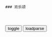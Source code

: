 ```tip
### 欢乐颂
```

<table id="tbc" style="white-space:pre-wrap">
</table>
<button onclick="toggleb()">toggle</button>
<button onclick="loadparse()">loadparse</button>
<br>
<!-- 🌸<br>🍅-　-🍑<hr>🍀 -->
<pre>
<textarea rows="30" cols="100" style="display: none" id="tar">

都挺好：舅舅讹明玉十万，怎料反被明玉逼还二十万，反转太突然
https://mbd.baidu.com/newspage/data/videolanding?nid=sv_14486615918688554874&sourceFrom=pc_feedlist

你是个老无赖。

<font size="1" style="color:#DCDCDC">2022-07-19</font>

欢乐颂：父母突然袭击，关关向经理请假，说话唯唯诺诺！
https://mbd.baidu.com/newspage/data/videolanding?nid=sv_8732544416500481020&sourceFrom=pc_feedlist

没经过谁同意，那是我闺女，我说了算。

<font size="1" style="color:#DCDCDC">2022-07-19</font>

欢乐：安迪坦白精神病史，包奕凡接下来的话，真是给足安迪安全感
https://mbd.baidu.com/newspage/data/videolanding?nid=sv_11636360396642731222&sourceFrom=rec

别动，推开我，谁来心疼你？

一切都是最好的安排。
　你反应正确。

<font size="1" style="color:#DCDCDC">2022-07-19</font>

欢乐颂：安迪拒绝了魏渭，说出自己的理由，魏渭彻底怒了！
https://mbd.baidu.com/newspage/data/videolanding?nid=sv_12181143228996414742&sourceFrom=rec

我承认，我的确对你有好感。但是我从小就跟别人不一样，我不懂得怎么去爱人，我也不知道怎么去接受别人的爱。

未知并不可怕，不要因为恐惧就拒绝我。给我一个机会，让我仅仅抓着你，陪你一起走下去，我们一起寻找答案。

<font size="1" style="color:#DCDCDC">2022-07-19</font>

欢乐颂：安迪犯病，魏渭吓坏了，他眼神暴露了他虚伪的一面！
https://mbd.baidu.com/newspage/data/videolanding?nid=sv_4046923108566654722&sourceFrom=pc_feedlist

我跟他们不说假话，只说有限的实情。

<font size="1" style="color:#DCDCDC">2022-07-19</font>

欢乐颂：曲筱绡哪都好，就坏在这张嘴上，说话夹枪带棒一针见血
https://mbd.baidu.com/newspage/data/videolanding?nid=sv_18178375035789747479&sourceFrom=pc_feedlist

<font size="1" style="color:#DCDCDC">2022-07-19</font>

都挺好；明玉扒开大哥虚伪面孔，大哥被说哑口无言，明玉能力太强
https://mbd.baidu.com/newspage/data/videolanding?nid=sv_16696972209400078462&sourceFrom=rec

苏明成两口子但凡学会节约过日子，他们多的是给咱爸买房的钱。你这样做只会让他变得更懒惰，更加不负责任。

他明明有生活能力，你们为什么要惯他当傻瓜呢。

<font size="1" style="color:#DCDCDC">2022-07-19</font>

都挺好：哥哥从小凶神恶煞，突然替自己打抱不平，明玉直接懵了
https://mbd.baidu.com/newspage/data/videolanding?nid=sv_8164524849794320649&sourceFrom=pc_feedlist

<font size="1" style="color:#DCDCDC">2022-07-19</font>

欢乐颂：关关接到妈妈的电话，瞬间变成小绵羊，曲筱绡被肉麻死了
https://mbd.baidu.com/newspage/data/videolanding?nid=sv_6743731989262552329&sourceFrom=pc_feedlist

人啊，不能一直做顺m，你得懂得反抗父母的q威。

一个字，狠。这个世界上，只有父母是天生欠儿女的。所以做儿女的一定要拿出壮士一去不复返的尽头，才能跟出钱又出力的父母相抗衡。不要怕他们生气，更不要在关键的时候黏黏糊糊。

你平时是被你妈欺压惯了，什么事都听她的，才活得这么憋屈。
你跟你妈把话说清楚，有这么难吗？

<font size="1" style="color:#DCDCDC">2022-07-18</font>

欢乐颂：小曲朋友圈公开赵医生，赵医生乐了，答应当她男友
https://mbd.baidu.com/newspage/data/videolanding?nid=sv_5133739573619060811&sourceFrom=pc_feedlist

哪怕你没文化，做事不分轻重，不顾及他人感受。

我没文化，我只知道我爱你，爱死你了，其他什么条件都没有。

<font size="1" style="color:#DCDCDC">2022-07-18</font>

欢乐颂：魏国强说出往事，怎料安迪得知弟弟的身世，瞬间崩溃了
https://mbd.baidu.com/newspage/data/videolanding?nid=sv_9769048785104717497&sourceFrom=pc_feedlist

你的外祖父家是当地的地主，姓何。那个时候，男的娶不上妻子，女的嫁不出去，你外祖父只好找一个精神上有点不正常的外乡逃荒的女子为妻，生下了你的母亲。

<font size="1" style="color:#DCDCDC">2022-07-18</font>

都挺好：明玉反击真漂亮，恶毒二哥害怕极了，真解气
https://mbd.baidu.com/newspage/data/videolanding?nid=sv_18002028108488666115&sourceFrom=rec

自己孩子出这么大的事，不管不问，跟没事一样。

她是你亲生的，她为什么要这么对我？

她放过我是为了羞辱我。

世界上毒性最大，苏明玉就是那只水母。

我活着就是浪费空气，浪费粮食。我就是一个行走的造粪机，我给所有人都添麻烦了。

她是你女儿吗？我是你儿子吗？都是亲生的吗？叫她回来，只有你能管。

<font size="1" style="color:#DCDCDC">2022-07-18</font>

欢乐颂：莹莹行事莽撞，举报白主管被停职，樊姐一语道破职场规则
https://mbd.baidu.com/newspage/data/videolanding?nid=sv_2828464615624584942&sourceFrom=pc_feedlist

这个世界上，没有人的屁股是干干净净的，多多少少都会有些把柄，没人纯洁，所以江湖人最讨厌的就是不懂规矩的人。

屁股不干净的人，最讨厌身边的人嘴巴把不住门。

<font size="1" style="color:#DCDCDC">2022-07-16</font>

欢乐颂：老赵从小曲房间出来，安迪立马查监控，全程姨母笑
https://mbd.baidu.com/newspage/data/videolanding?nid=sv_100769114346407533&sourceFrom=pc_feedlist

光凭帅就觉得爱的话，那万一等到他老了，他丑了，你就不爱他了？

<font size="1" style="color:#DCDCDC">2022-07-15</font>

欢乐颂：魏国强老婆被抓了，安迪得知全部过程，终于真相大白！
https://mbd.baidu.com/newspage/data/videolanding?nid=sv_10322512447222881054&sourceFrom=pc_feedlist

如果你真想昧下，这些东西也不会出现在我眼前，你把全部钥匙给我就好了。

不用跟我说这些，我不想听，你还有什么事吗？

她很笨，
我早就警告过她，
做这种事早晚要出事的，她不听，背着我悄悄去干。哪来的骄狂和自信呢，她自己都不知道她要出事了，可是我早就预感到了。

以后你就会明白了，
你记住，除了你自己世界上的任何人都不可信。
　不需要用你的经验，来规划我的人生。

<font size="1" style="color:#DCDCDC">2022-07-15</font>

都挺好：石天冬做饭走神，回忆昨晚，与明玉的美好
https://mbd.baidu.com/newspage/data/videolanding?nid=sv_4978323034797153206&sourceFrom=pc_feedlist

蒋、俞调，白蛇传·赏中秋

<font size="1" style="color:#DCDCDC">2022-07-15</font>

好：蒙总撤下明玉q利，当众训斥明玉，明玉顿时懵了
https://mbd.baidu.com/newspage/data/videolanding?nid=sv_16147006066869030646&sourceFrom=rec

你别再碎碎念，你是不是觉得你再美国远程操控特帅？

<font size="1" style="color:#DCDCDC">2022-07-15</font>

欢乐颂：小曲自卑文化低，发现离开有钱人圈子，她竟一事无成
https://mbd.baidu.com/newspage/data/videolanding?nid=sv_4370769754007201036&sourceFrom=pc_feedlist

咱没文化也不是一天两天了，你说这事有那么重要吗？

<font size="1" style="color:#DCDCDC">2022-07-15</font>

欢乐颂：安迪来接关关下班，开着豪车还配个保镖，关关看呆了！
https://mbd.baidu.com/newspage/data/videolanding?nid=sv_11755528351151518292&sourceFrom=rec

拥有丰富经验的黑心医生建议，龟缩几天做几天孙子，这事很快就过去了。

<font size="1" style="color:#DCDCDC">2022-07-15</font>

欢乐颂：小包总夸张出场，安迪简直没眼看，敷衍说自己没有名片！
https://mbd.baidu.com/newspage/data/videolanding?nid=sv_6314979785024061932&sourceFrom=pc_feedlist

这年头假话听多了，总以为是真的，偶尔有人说句真话还挺亲切的。

<font size="1" style="color:#DCDCDC">2022-07-15</font>

欢乐颂：员工加班过劳死，不料全公司的同事都支持安迪，太感人了,影视,都市职场,好看视频
https://haokan.baidu.com/v?vid=17756262915188194318

由公司出钱聘请心理医生，关注每个员工的家庭生活，定期给他们疏导，并严格控制加班时间。

比起一味的刻苦努力，如何提升自己的工作能力和工作效率才是根本。

<font size="1" style="color:#DCDCDC">2022-07-15</font>

欢乐颂：安迪开会吓坏员工，老谭及时救场，员工们才松了一口气
https://mbd.baidu.com/newspage/data/videolanding?nid=sv_11262825164715632130&sourceFrom=rec

他们没有经历过这种高强度作业，跟不上你的节奏很正常。

你其实没必要给自己这么大压力，七情六欲是当地释放一下并无不可。

<font size="1" style="color:#DCDCDC">2022-07-15</font>

欢乐颂：刘思明把3千万写成3亿，差点损失好几个亿，安迪发飙怒骂
https://mbd.baidu.com/newspage/data/videolanding?nid=sv_17926677020397796215&sourceFrom=pc_feedlist

你到底是能力有问题呢，还是态度有问题？

<font size="1" style="color:#DCDCDC">2022-07-15</font>

挺好：舅舅张口就要十万块，苏明玉爽快答应，下一秒让他落荒而逃
https://mbd.baidu.com/newspage/data/videolanding?nid=sv_17382648275758107434&sourceFrom=rec

<font size="1" style="color:#DCDCDC">2022-07-15</font>

都好：大叔指点明玉！穷学生变成白富美，全靠自己拼搏！
https://mbd.baidu.com/newspage/data/videolanding?nid=sv_8589350459706182181&sourceFrom=pc_feedlist

<font size="1" style="color:#DCDCDC">2022-07-14</font>

包奕凡没有实q，镇不住手下员工，安迪霸气帮出头！
https://mbd.baidu.com/newspage/data/videolanding?nid=sv_15021515413957594291&sourceFrom=rec

我相信您不会说假话，但是我也知道，像您这样的人是不习惯承认错误的。

你们真的有考虑过，包子的感受吗。

<font size="1" style="color:#DCDCDC">2022-07-14</font>

欢乐颂：曲筱绡的生意经，身经百战的包奕凡看懂了，安迪自愧不如
https://mbd.baidu.com/newspage/data/videolanding?nid=sv_14534177809940541580&sourceFrom=pc_feedlist

曲妖精
小心思太多，大智慧少，长此以往，她会吃亏。

<font size="1" style="color:#DCDCDC">2022-07-14</font>

欢乐颂：关关暴露真面目，这毒舌的本领，曲筱绡都不得不服！
https://mbd.baidu.com/newspage/data/videolanding?nid=sv_12053745375503381650&sourceFrom=pc_feedlist

你跟客户说话态度，跟我们说话态度是一样的吗？
　那你们是没有见过我跟我父母怎么说话的。我是跟你们好，才这么跟你们说话的。

<font size="1" style="color:#DCDCDC">2022-07-14</font>

都挺好：苏大强忘了所有，唯独记得他的女儿明玉，这段泪崩
https://mbd.baidu.com/newspage/data/videolanding?nid=sv_15913154576519822272&sourceFrom=rec

　tar超级流星
我也曾经有个对我不待见的爸爸，我也曾很恨他。可是看穿了他的外强中干，他的无能粗暴，不幸的人生背后，是他偶尔流露的柔情和忏悔。我原谅了父亲，即使他生病之后依然对我脾气暴躁，但我已经不再动气，不再因为他否定自己，不再恨了。可怜吧，他是我父亲啊！曾是我的父亲……

z珍珠湖看柯南的夏威夷果
这就是电视效果 现实中的坏了 只能越来越坏 变本加厉 不可能回头是岸 悬崖勒马 哪怕死的前一秒也不会

marcosiger1988
强行大团圆，苏大强转变太牵强。

y头欣欣401
强行洗白，明明在父母心里，这个明玉是最不重要的。

m瑰花开7
苏母从小对明玉的种种，苏大强明明有千万次的可为，但偏偏苏大强千万次的不作为！

<font size="1" style="color:#DCDCDC">2022-07-13</font>

都好：关心明玉的还是大嫂，带着小咪去送饭，确实是太暖心了
https://mbd.baidu.com/newspage/data/videolanding?nid=sv_15623637991257149374&sourceFrom=rec

苏家的事，你能不插手就不插手。

<font size="1" style="color:#DCDCDC">2022-07-13</font>

欢乐：安迪不愧是华尔街大牛，智商情商在线，应勤根本不能比
https://mbd.baidu.com/newspage/data/videolanding?nid=sv_13580641682126510795&sourceFrom=rec

<font size="1" style="color:#DCDCDC">2022-07-13</font>

欢乐：大叔刚吐槽完车库停的都是什么车，下一秒就看到极品跑车
https://mbd.baidu.com/newspage/data/videolanding?nid=sv_17671049973418701364&sourceFrom=rec

小区环境也不行，绿化太少了，楼与楼之间隔得也太近了，跟鸽子笼似的，这是人住的地方吗？

<font size="1" style="color:#DCDCDC">2022-07-13</font>

欢乐颂：曲筱绡来工厂，还给员工加餐，王柏川对她刮目相看
https://mbd.baidu.com/newspage/data/videolanding?nid=sv_14806578667421222891&sourceFrom=rec

表示多了自己不舒服，表示少了，又害怕手下的人给你动手脚。
像你这嘻嘻哈哈的几句，就可以把矛盾解决。

<font size="1" style="color:#DCDCDC">2022-07-13</font>

欢乐颂：曲筱绡做生意挣钱，曲连杰却亏了几百万，差距太大了
https://mbd.baidu.com/newspage/data/videolanding?nid=sv_4424234395058321716&sourceFrom=pc_feedlist

<font size="1" style="color:#DCDCDC">2022-07-13</font>

欢乐颂：曲家父子搞突袭，关关电梯里撞见，立马给曲筱绡发短信
https://mbd.baidu.com/newspage/data/videolanding?nid=sv_10073002106367208911&sourceFrom=pc_feedlist

等什么时候你能不为了任何目的而看书，你就离有文化不远了。

<font size="1" style="color:#DCDCDC">2022-07-13</font>

欢乐颂：樊胜美嫌弃小曲的车，自己却挤地铁，安迪开着保时捷经过,影视,爱情片,好看视频
https://haokan.baidu.com/v?vid=7066718930981159349

<font size="1" style="color:#DCDCDC">2022-07-13</font>

欢乐颂：包奕凡经验丰富，见了樊姐一眼，就看透她整个人
https://mbd.baidu.com/newspage/data/videolanding?nid=sv_4340530284704699783&sourceFrom=pc_feedlist

就这一点，我比谭总有更大的决策q。一味的任人唯亲当然是不行的，但是如果q力集中在了一个有决断力的人的手里，家族企业未必不行。

<font size="1" style="color:#DCDCDC">2022-07-13</font>

都挺好：女子给娘家人撑腰做违法的事，丈夫不慌不忙一招女子服软
https://mbd.baidu.com/newspage/data/videolanding?nid=sv_18298190014255134833&sourceFrom=rec

你这样为了他们跟我对着干，值吗？
　值啊。
可是你这样对他们，他们对的起你吗？
　你什么话啊，他们是我家人。

早就跟你说过了，你这个弟弟，他就是个定时炸弹。好了，现在炸了吧。

<font size="1" style="color:#DCDCDC">2022-07-13</font>

欢乐颂：一次牌局，魏渭把曲筱绡看得太透彻，太可怕了！
https://mbd.baidu.com/newspage/data/videolanding?nid=sv_7776986072375140903&sourceFrom=pc_feedlist

赵医生是聪明人，你冤枉他其他的倒也罢了，冤枉他做笨贼，那就是点了他的死穴。

<font size="1" style="color:#DCDCDC">2022-07-12</font>

挺好：苏母心梗离世，明玉解释其中原因，这下谁都不好受
https://mbd.baidu.com/newspage/data/videolanding?nid=sv_5341172125529391190&sourceFrom=pc_feedlist

<font size="1" style="color:#DCDCDC">2022-07-12</font>

欢乐颂：曲筱绡在安迪背后嚼舌根，谁知一回头，安迪就在身后！
https://mbd.baidu.com/newspage/data/videolanding?nid=sv_11046409653210085586&sourceFrom=pc_feedlist

<font size="1" style="color:#DCDCDC">2022-07-11</font>

欢乐颂：小曲有钱任性，不料遇到高冷邻居安迪，拿捏了
https://mbd.baidu.com/newspage/data/videolanding?nid=sv_3804605343328908720&sourceFrom=pc_feedlist

<font size="1" style="color:#DCDCDC">2022-07-11</font>

欢乐颂：这算什么道理？和男人出去吃饭，樊姐竟想着不花钱！
https://mbd.baidu.com/newspage/data/videolanding?nid=sv_5754014206264781300&sourceFrom=pc_feedlist

女孩子跟男孩子出去，男孩子买单是天经地义的事情。
以后他请你吃饭你就吃，他送你东西你就收，大不了嘴甜一点多说几声谢谢就行了。

我们两个AA不牵扯经济，这样的感情才纯粹。

<font size="1" style="color:#DCDCDC">2022-07-11</font>

欢乐颂：小曲替莹莹出头，狂怼应勤妈，一番话竟让赵医生主动复合
https://mbd.baidu.com/newspage/data/videolanding?nid=sv_7243695502396940288&sourceFrom=rec

那你敢这么对欺负你那儿子那泼妇说话吗？你不敢，你只敢欺负我们家邱莹莹，为什么呀，因为我们家邱莹莹有家教，她不动不动打人，你就欺软怕硬。

你看不上她，你还趴在他身上把每一寸皮肤都扒下来，每一滴血都喝进去。你利用完她了，还要往她身上吐一口口水。

哭哭哭，哭什么哭啊，人家骂你就不知道骂回去，嘴长在身上干吗的呀。

干吗呀，你要带我去哪啊。非礼呀，救命啊，有人拐卖妇女儿童了，有没有人管一下。
咱俩可是分了手的，你注意点形象，这么多人呢，你干什么呀。

<font size="1" style="color:#DCDCDC">2022-07-11</font>

欢乐颂：老总邀请樊胜美去私人山庄，竟是为了试探她的真面目
https://mbd.baidu.com/newspage/data/videolanding?nid=sv_8052460202503195966&sourceFrom=pc_feedlist

女人最忌讳的就是蓬头垢面地出现在男人面前。

<font size="1" style="color:#DCDCDC">2022-07-08</font>

欢乐：邱莹莹去推销咖啡，曲筱绡刮目相看，没想到她还挺积极
https://mbd.baidu.com/newspage/data/videolanding?nid=sv_15233367881185183291&sourceFrom=rec

都说一寸光阴一寸金，我返现以前这么多金子，都被我傻傻浪费掉了。

<font size="1" style="color:#DCDCDC">2022-07-08</font>

欢乐颂：曲筱绡破产，跑到赵医生面前哭，赵医生霸气宠妻：我养你
https://mbd.baidu.com/newspage/data/videolanding?nid=sv_13551231752554427385&sourceFrom=rec

<font size="1" style="color:#DCDCDC">2022-07-08</font>

大结局：曲连杰欠一个亿，赵医生霸道护妻，怒怼小曲的父母
https://mbd.baidu.com/newspage/data/videolanding?nid=sv_8126446011080729567&sourceFrom=rec

这两套标准是你们交给她的。你们出于各自的目的，从小培养她以不同的标准待人。

即使是这样，她还是爱你们的。她甚至放弃所有你们给她的一切东西，只希望能够一家团圆。

其实筱绡不喜欢钱，她努力工作努力赚钱只是为了让你们高兴。

因为她只有做得比曲连杰好，好十倍好一百倍，叔叔才可能给她一丁点的爱，才会看得起她。

还有阿姨，叔叔重男轻女，你应该站出来为自己说话，为筱绡说话。而不是容忍他，处处退让。更不应该让筱绡夹在你们中间，做你们博弈的棋子。筱绡不是你们争家产的帮手，更不是你们用来刺探对方的工具。

<font size="1" style="color:#DCDCDC">2022-07-08</font>

欢乐颂：王柏川太装租宝马，樊胜美装买房，两人天造地设真般配！
https://mbd.baidu.com/newspage/data/videolanding?nid=sv_13218917660037947930&sourceFrom=pc_feedlist

<font size="1" style="color:#DCDCDC">2022-07-08</font>

欢乐颂：关关生日，樊姐送香水，安迪的礼物简直让人太羡慕了！
https://mbd.baidu.com/newspage/data/videolanding?nid=sv_14252250735412234343&sourceFrom=rec

男人这个时候什么都不需要，只需要你陪在他身边。

<font size="1" style="color:#DCDCDC">2022-07-08</font>

欢乐：老谭接到一个电话，立马开车找上门打他，太猛了
https://mbd.baidu.com/newspage/data/videolanding?nid=sv_11172401654036917537&sourceFrom=rec

你以为就你能耐，就你能查到。
一个父亲这么多年，不跟自己的女儿联系，你为什么不想想是什么原因？

<font size="1" style="color:#DCDCDC">2022-07-08</font>

都挺好：苏大强死活不住明玉家，明玉一发飙秒怂，明成惊呆：厉害
https://mbd.baidu.com/newspage/data/videolanding?nid=sv_13223078600374765126&sourceFrom=pc_feedlist

<font size="1" style="color:#DCDCDC">2022-07-08</font>

都挺好：苏大强又作死，赖在医院死活不走！明玉一招让他乖乖回家
https://mbd.baidu.com/newspage/data/videolanding?nid=sv_7979639155271472652&sourceFrom=pc_feedlist

<font size="1" style="color:#DCDCDC">2022-07-08</font>

欢乐颂：关关在工作上受挫，对自己不自信，安迪：我愿意聘用你！
https://mbd.baidu.com/newspage/data/videolanding?nid=sv_3953513236794637224&sourceFrom=pc_feedlist

我毕业之后越来越多的事，都是违心的，可我除了忍耐我一点办法都没有，
长大好累啊，工作好累啊。

<font size="1" style="color:#DCDCDC">2022-07-07</font>

挺好：明玉从小缺乏亲情，好不容易当姑姑，对小侄女掏心窝的好
https://mbd.baidu.com/newspage/data/videolanding?nid=sv_481530708805859768&sourceFrom=pc_feedlist

<font size="1" style="color:#DCDCDC">2022-07-07</font>

家庭：小蒙总一眼看出老袁有问题，不愧是明玉的徒弟，看得明白
https://mbd.baidu.com/newspage/data/videolanding?nid=sv_6286825537814972942&sourceFrom=pc_feedlist

<font size="1" style="color:#DCDCDC">2022-07-07</font>

欢乐颂：安迪空降公司，被误靠关系进来，没想到一出手吓到全公司,影视,职场片,好看视频
https://haokan.baidu.com/v?vid=5340016532160463145

报告做得不好，或者找任何借口想要推诿，当场就被揭底。而安迪对数据来源抽丝剥茧般的探究，对国内和国际市场的了解更是让汇报者虚汗如豆。其镇压效果真是比拍案斥骂还灵验三分。

那么容易有心思路，谁给别人打工，早自己创业去了。

<font size="1" style="color:#DCDCDC">2022-07-07</font>

欢乐颂：魏渭评价樊胜美，两个字一针见血，安迪直接给他一个白眼
https://mbd.baidu.com/newspage/data/videolanding?nid=sv_9863459840933854403&sourceFrom=pc_feedlist

为什么要假装一个根本就不是自己的人，这有什么意思呢？

小樊这是死要面子活受罪，生怕人家看到他的短处。

<font size="1" style="color:#DCDCDC">2022-07-08</font>

樊胜美盛装打扮去掐尖，看到曲筱绡一身名牌，默默把高仿换成真包
https://mbd.baidu.com/newspage/data/videolanding?nid=sv_13389244318491997032&sourceFrom=rec

那男伴啊，都有老婆了。
　男伴都有老婆了，那你怎么还敢去，你不怕他老婆半路杀过来？
他们那种人哪会那么小气。

这个啊，我g外买的，比g内便宜多了。

<font size="1" style="color:#DCDCDC">2022-07-08</font>

欢乐颂：樊胜美一身大牌，王柏川羞辱她，全是靠出卖自己换来的！
https://mbd.baidu.com/newspage/data/videolanding?nid=sv_15653649831041662011&sourceFrom=pc_feedlist

<font size="1" style="color:#DCDCDC">2022-07-08</font>

欢乐颂：安迪有自己的骄傲，不屑小包总，拜金女樊胜美却满脸渴望
https://mbd.baidu.com/newspage/data/videolanding?nid=sv_16460675856870754282&sourceFrom=rec

<font size="1" style="color:#DCDCDC">2022-07-07</font>

欢乐颂：王柏川请樊姐吃高档餐厅，樊姐以为要求婚，不料却是分手
https://mbd.baidu.com/newspage/data/videolanding?nid=sv_12153436879896681056&sourceFrom=rec

<font size="1" style="color:#DCDCDC">2022-07-08</font>

欢乐颂：白主管报警抓走樊胜美，还逼得女友要自杀，简直无下限！
https://mbd.baidu.com/newspage/data/videolanding?nid=sv_12144254129110672192&sourceFrom=rec

是他胡说八道，是他血口喷人，你们为什么不信我呀，为什么不信我的呀。是他恶人先告状。

那个渣男给我爸妈打电话说我见异思迁，说是我在外面花天酒地。

<font size="1" style="color:#DCDCDC">2022-07-07</font>

欢乐颂：曲筱绡是富二代，自带优越感，疯狂吐槽关关假正经！
https://mbd.baidu.com/newspage/data/videolanding?nid=sv_9420603988979275412&sourceFrom=pc_feedlist

办公室恋情一向是没有好结果的。

小关不懂事，人家说什么她都信，而且假正经。小脑袋瓜里的教条特别多，而且特别喜欢求上进。我最烦她绷着全身细胞求上进那个样子，完全努力错方向。

签约之前一定要使劲把这个气球吹大，就算你的条件是个狗尾巴草，你也要把它包装成一个有气质特立独行的狗尾巴草。等到双方绑在一条船上的时候，再努力做实事。
千万不要把狗尾巴草说成是玫瑰花。

<font size="1" style="color:#DCDCDC">2022-07-07</font>

欢乐颂：安迪不想结婚，竟是嫌清点财产麻烦，准婆婆得知傻眼了！
https://mbd.baidu.com/newspage/data/videolanding?nid=sv_12987756611256669255&sourceFrom=rec

我们两个一个是zg传统思想，一个是西方年轻人的思想，
我们两个是思想不同，有了矛盾。
我们那娶媳妇结婚，讲头特别多。双方父母要见面，还要请算命先生给两个新人测八字。

我们两个有了矛盾有了冲突，最为难的还是我儿子。都说母爱最无私最伟大，为了儿子我可以改变我的思想。

与其这样麻烦，干脆不要结婚。
现在什么年代了，我结不结婚是我自己的选择，没有必要跟别人解释。
婚姻是感情的归属，如果被人为地增加太多的附加条件让感情不纯粹，我宁可不结婚。

<font size="1" style="color:#DCDCDC">2022-07-06</font>

欢乐颂：安迪为了继承遗产，只能做鉴定，老谭霸气派个保镖护着她
https://mbd.baidu.com/newspage/data/videolanding?nid=sv_3154612258770837474&sourceFrom=pc_feedlist

不行，魏国强是个老狐狸，魏太太又对这笔财产虎视眈眈的，你一个人去老谭肯定不放心。

<font size="1" style="color:#DCDCDC">2022-07-06</font>

欢乐颂：赵医生看清内心，决定倒追曲筱绡，关关听完原因心死了！
https://mbd.baidu.com/newspage/data/videolanding?nid=sv_8564878295361308115&sourceFrom=rec

<font size="1" style="color:#DCDCDC">2022-07-06</font>

欢乐颂：曲筱绡见到婆婆瞬间腿软，赵医生都忍不住，直接嘲笑
https://mbd.baidu.com/newspage/data/videolanding?nid=sv_18271008510131235438&sourceFrom=rec

<font size="1" style="color:#DCDCDC">2022-07-06</font>

欢乐颂：魏渭事业失败，前女友果断离开，哪料如今魏渭身价上亿
https://mbd.baidu.com/newspage/data/videolanding?nid=sv_9651307449398326613&sourceFrom=pc_feedlist

这种地方都算得这么精确，看来我给自己找了一个绝无仅有的奇葩。
所以结论就是，我认的就是这种绝无仅有的奇葩。

你真的早就留意到我了，我还以为是我先留意你的呢。我觉得你这个人不怎么说话，但是说一句是一句，让人印象很深。

第一次见面，差点打退堂鼓。因为你这个人表面亲切风趣，实则戒心很重。而且，长相一般。要不是那一次我欠你一顿饭，加上之前对你印象奇佳，第二次见面应该不会有。

<font size="1" style="color:#DCDCDC">2022-07-06</font>

</textarea>
</pre>
<!-- 🍀<br>🍑-　-🍅<hr>🌸 -->

```note
```

<link
  rel="stylesheet"
  href="https://cdn.jsdelivr.net/npm/@fancyapps/ui/dist/fancybox.css"
/>
<script src="https://cdn.jsdelivr.net/npm/@fancyapps/ui@4.0/dist/fancybox.umd.js"></script>

<script type="text/javascript">

var __urlRegex = /(\b(https?|ftp|file):\/\/[-A-Z0-9+&@#\/%?=~_|!:,.;]*[-A-Z0-9+&@#\/%=~_|])/ig;
var __imgRegex = /\.(?:jpe?g|gif|png|webp)$/i;

loadparse();

function parseURL($string){

    var exp = __urlRegex;
    return $string.replace(exp,function(match){
            __imgRegex.lastIndex=0;
            if(__imgRegex.test(match)){
                return '<a data-fancybox="gallery" href="' + match.replace("/p=700", "")
                 + '"><img src="' + match.replace("/p=700", "/p=160x200")+'" width="64"></a>';
            }
            else{
                return '<a href="' + match + '" target="_blank">' + match + '</a>';
            }
        }
    );
}

function loadparse() {
  tbc.innerHTML = parseURL(tar.value);
}

function toggleb() {
  var x = document.getElementById("tar");
  if (x.style.display === "none") {
    x.style.display = "";
  } else {
    x.style.display = "none";
  }
}

</script>
